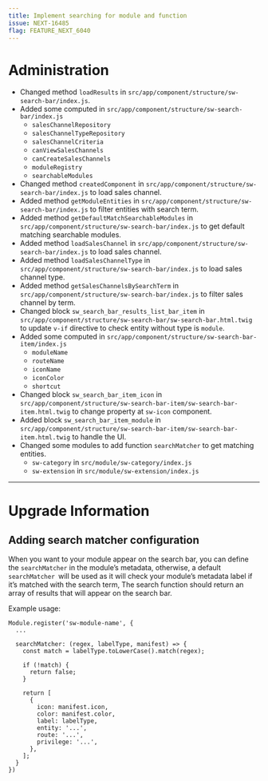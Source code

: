 ```yaml
---
title: Implement searching for module and function
issue: NEXT-16485
flag: FEATURE_NEXT_6040
---
```

# Administration
* Changed method `loadResults` in `src/app/component/structure/sw-search-bar/index.js`.
* Added some computed in `src/app/component/structure/sw-search-bar/index.js`
    * `salesChannelRepository`
    * `salesChannelTypeRepository`  
    * `salesChannelCriteria`
    * `canViewSalesChannels`
    * `canCreateSalesChannels`  
    * `moduleRegistry`
    * `searchableModules`
* Changed method `createdComponent` in `src/app/component/structure/sw-search-bar/index.js` to load sales channel.  
* Added method `getModuleEntities` in `src/app/component/structure/sw-search-bar/index.js` to filter entities with search term.
* Added method `getDefaultMatchSearchableModules` in `src/app/component/structure/sw-search-bar/index.js` to get default matching searchable modules.  
* Added method `loadSalesChannel` in `src/app/component/structure/sw-search-bar/index.js` to load sales channel.
* Added method `loadSalesChannelType` in `src/app/component/structure/sw-search-bar/index.js` to load sales channel type.  
* Added method `getSalesChannelsBySearchTerm` in `src/app/component/structure/sw-search-bar/index.js` to filter sales channel by term. 
* Changed block `sw_search_bar_results_list_bar_item` in `src/app/component/structure/sw-search-bar/sw-search-bar.html.twig` to update `v-if` directive to check entity without type is `module`.
* Added some computed in `src/app/component/structure/sw-search-bar-item/index.js`
    * `moduleName`
    * `routeName`
    * `iconName`
    * `iconColor`
    * `shortcut`
* Changed block `sw_search_bar_item_icon` in `src/app/component/structure/sw-search-bar-item/sw-search-bar-item.html.twig` to change property at `sw-icon` component.
* Added block `sw_search_bar_item_module` in `src/app/component/structure/sw-search-bar-item/sw-search-bar-item.html.twig` to handle the UI.
* Changed some modules to add function `searchMatcher` to get matching entities.
    * `sw-category` in `src/module/sw-category/index.js`
    * `sw-extension` in `src/module/sw-extension/index.js`
___
# Upgrade Information
## Adding search matcher configuration
When you want to your module appear on the search bar, you can define the  `searchMatcher` in the module’s metadata, otherwise, a default `searchMatcher `will be used as it will check your module’s metadata label if it’s matched with the search term, The search function should return an array of results that will appear on the search bar.

Example usage:

```
Module.register('sw-module-name', {
  ...
  
  searchMatcher: (regex, labelType, manifest) => {
    const match = labelType.toLowerCase().match(regex);

    if (!match) {
      return false;
    }

    return [
      {
        icon: manifest.icon,
        color: manifest.color,
        label: labelType,
        entity: '...',
        route: '...',
        privilege: '...',
      },
    ];
  }
})
```
